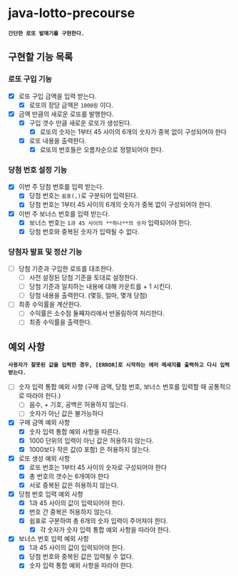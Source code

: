 # java-lotto-precourse

**`간단한 로또 발매기를 구현한다.`**

## 구현할 기능 목록

### 로또 구입 기능
- [x] 로또 구입 금액을 입력 받는다.
  - [x] 로또의 장당 금액은 `1000원` 이다.

- [x] 금액 만큼의 새로운 로또를 발행한다.
  - [x] 구입 갯수 만큼 새로운 로또가 생성된다.
    - [x] 로또의 숫자는 1부터 45 사이의 6개의 숫자가 중복 없이 구성되어야 한다
  - [x] 로또 내용을 출력한다.
    - [x] 로또의 번호들은 오름차순으로 정렬되어야 한다.

### 당첨 번호 설정 기능
- [x] 이번 주 당첨 번호를 입력 받는다.
  - [x] 당첨 번호는 `쉼표(,)`로 구분되어 입력된다.
  - [x] 당첨 번호는 1부터 45 사이의 6개의 숫자가 중복 없이 구성되어야 한다.

- [x] 이번 주 보너스 번호를 입력 받는다.
  - [x] 보너스 번호는 `1과 45 사이의 **하나**의 숫자` 입력되어야 한다.
  - [x] 당첨 번호와 중복된 숫자가 입력될 수 없다.

### 당첨자 발표 및 정산 기능
- [ ] 당첨 기준과 구입한 로또를 대조한다.
  - [ ] 사전 설정된 당첨 기준을 토대로 설정한다.
  - [ ] 당첨 기준과 일치하는 내용에 대해 카운트를 + 1 시킨다.
  - [ ] 당첨 내용을 출력한다. (몇등, 얼마, 몇개 당첨)

- [ ] 최종 수익률을 계산한다.
  - [ ] 수익률은 소수점 둘째자리에서 반올림하여 처리한다.
  - [ ] 최종 수익률을 출력한다.

## 예외 사항
**`사용자가 잘못된 값을 입력한 경우, [ERROR]로 시작하는 에러 메세지를 출력하고 다시 입력받는다.`**

- [ ] 숫자 입력 통합 예외 사항 (구매 금액, 당첨 번호, 보너스 번호를 입력할 때 공통적으로 따라야 한다.)
  - [ ] 음수, + 기호, 공백은 허용하지 않는다.
  - [ ] 숫자가 아닌 값은 불가능하다

- [x] 구매 금액 예외 사항
  - [x] 숫자 입력 통합 예외 사항을 따른다.
  - [x] 1000 단위의 입력이 아닌 값은 허용하지 않는다.
  - [x] 1000보다 작은 값(0 포함) 은 허용하지 않는다.

- [x] 로또 생성 예외 사항
  - [x] 로또 번호는 1부터 45 사이의 숫자로 구성되어야 한다
  - [x] 총 번호의 갯수는 6개여야 한다
  - [x] 서로 중복된 값은 허용하지 않는다.

- [x] 당첨 번호 입력 예외 사항
  - [x] 1과 45 사이의 값이 입력되어야 한다.
  - [x] 번호 간 중복은 허용하지 않는다.
  - [x] 쉼표로 구분하여 총 6개의 숫자 입력이 주어져야 한다.
    - [x] 각 숫자가 숫자 입력 통합 예외 사항을 따라야 한다.

- [x] 보너스 번호 입력 예외 사항
  - [x] 1과 45 사이의 값이 입력되어야 한다.
  - [x] 당첨 번호와 중복된 값은 입력될 수 없다.
  - [x] 숫자 입력 통합 예외 사항을 따라야 한다.
